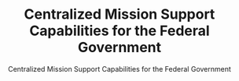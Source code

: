 ---
layout: resources-landing
title: "Centralized Mission Support Capabilities for the Federal Government "
subtitle: "Centralized Mission Support Capabilities for the Federal Government "
external_link: https://www.whitehouse.gov/wp-content/uploads/2019/04/M-19-16.pdf
filters: memorandum cfoc omb 2019
fiscal_year: 2019
---